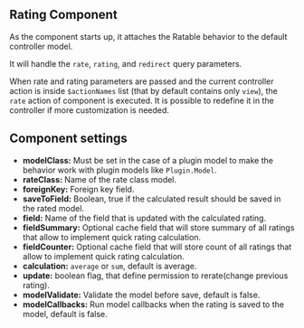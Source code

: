 Rating Component
----------------

As the component starts up, it attaches the Ratable behavior to the default controller model.

It will handle the ```rate```, ```rating```, and ```redirect``` query parameters.

When rate and rating parameters are passed and the current controller action is inside ```$actionNames``` list (that by default contains only ```view```), the ```rate``` action of component is executed. It is possible to redefine it in the controller if more customization is needed.

Component settings
------------------

* **modelClass:** Must be set in the case of a plugin model to make the behavior work with plugin models like ```Plugin.Model```.
* **rateClass:** Name of the rate class model.
* **foreignKey:** Foreign key field.
* **saveToField:** Boolean, true if the calculated result should be saved in the rated model.
* **field:** Name of the field that is updated with the calculated rating.
* **fieldSummary:** Optional cache field that will store summary of all ratings that allow to implement quick rating calculation.
* **fieldCounter:** Optional cache field that will store count of all ratings that allow to implement quick rating calculation.
* **calculation:** ```average``` or ```sum```, default is average.
* **update:** boolean flag, that define permission to rerate(change previous rating).
* **modelValidate:** Validate the model before save, default is false.
* **modelCallbacks:** Run model callbacks when the rating is saved to the model, default is false.
